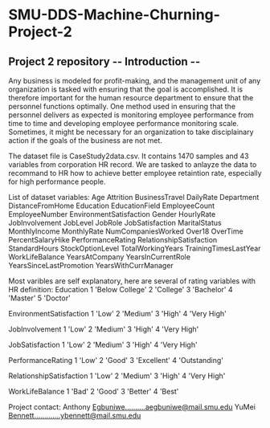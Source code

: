 # SMU-DDS-Machine-Churning-Project-2
Project 2 repository
-- Introduction --  
---
Any business is modeled for profit-making, and the management unit of any organization is tasked with ensuring that the goal is accomplished. It is therefore important for the human resource department to ensure that the personnel functions optimally.  One method used in ensuring that the personnel delivers as expected is monitoring employee performance from time to time and developing employee performance monitoring scale.  Sometimes, it might be necessary for an organization to take disciplainary action if the goals of the business are not met.

The dataset file is CaseStudy2data.csv. It contains 1470 samples and 43 variables from corporation HR record. We are tasked to anlayze the data to recommand to HR how to achieve better employee retaintion rate, especially for high performance people. 

List of dataset variables:
Age 
Attrition 
BusinessTravel 
DailyRate 
Department 
DistanceFromHome 
Education 
EducationField
EmployeeCount 
EmployeeNumber 
EnvironmentSatisfaction 
Gender 
HourlyRate 
JobInvolvement 
JobLevel
JobRole 
JobSatisfaction 
MaritalStatus 
MonthlyIncome 
MonthlyRate 
NumCompaniesWorked 
Over18
OverTime 
PercentSalaryHike 
PerformanceRating 
RelationshipSatisfaction 
StandardHours 
StockOptionLevel
TotalWorkingYears 
TrainingTimesLastYear 
WorkLifeBalance 
YearsAtCompany 
YearsInCurrentRole
YearsSinceLastPromotion 
YearsWithCurrManager

Most varibles are self explanatory, here are several of rating variables with HR definition:
Education	1 'Below College'
	2 'College'
	3 'Bachelor'
	4 'Master'
	5 'Doctor'
	
EnvironmentSatisfaction	1 'Low'
	2 'Medium'
	3 'High'
	4 'Very High'
	
JobInvolvement	1 'Low'
	2 'Medium'
	3 'High'
	4 'Very High'
	
JobSatisfaction	1 'Low'
	2 'Medium'
	3 'High'
	4 'Very High'
	
PerformanceRating	1 'Low'
	2 'Good'
	3 'Excellent'
	4 'Outstanding'
	
RelationshipSatisfaction	1 'Low'
	2 'Medium'
	3 'High'
	4 'Very High'
	
WorkLifeBalance	1 'Bad'
	2 'Good'
	3 'Better'
	4 'Best'
	
Project contact:
Anthony Egbuniwe..........aegbuniwe@mail.smu.edu
YuMei Bennett.............ybennett@mail.smu.edu
